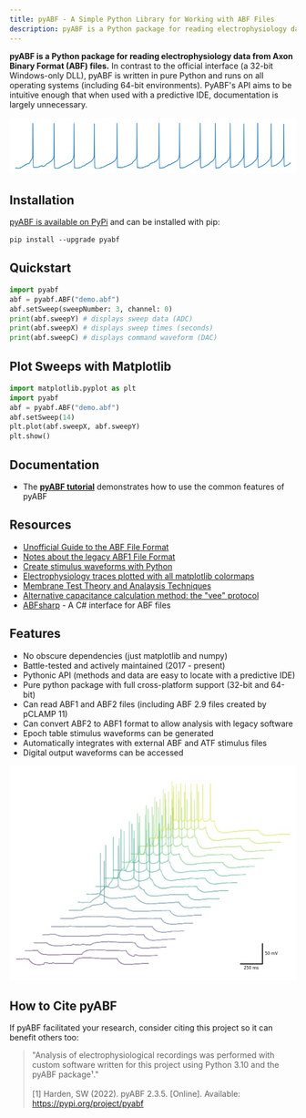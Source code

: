 ```yaml
---
title: pyABF - A Simple Python Library for Working with ABF Files
description: pyABF is a Python package for reading electrophysiology data from Axon Binary Format (ABF) files
---
```


**pyABF is a Python package for reading electrophysiology data from Axon Binary Format (ABF) files.** In contrast to the official interface (a 32-bit Windows-only DLL), pyABF is written in pure Python and runs on all operating systems (including 64-bit environments). PyABF's API aims to be intuitive enough that when used with a predictive IDE, documentation is largely unnecessary.

<img src="graphics/action-potentials-small.png" class="d-block mx-auto my-4">

## Installation

[pyABF is available on PyPi](https://pypi.org/project/pyabf/) and can be installed with pip:

```
pip install --upgrade pyabf
```

## Quickstart

```python
import pyabf
abf = pyabf.ABF("demo.abf")
abf.setSweep(sweepNumber: 3, channel: 0)
print(abf.sweepY) # displays sweep data (ADC)
print(abf.sweepX) # displays sweep times (seconds)
print(abf.sweepC) # displays command waveform (DAC)
```

## Plot Sweeps with Matplotlib
```python
import matplotlib.pyplot as plt
import pyabf
abf = pyabf.ABF("demo.abf")
abf.setSweep(14)
plt.plot(abf.sweepX, abf.sweepY)
plt.show()
```

## Documentation
* The [**pyABF tutorial**](tutorial) demonstrates how to use the common features of pyABF

## Resources
* [Unofficial Guide to the ABF File Format](abf2-file-format)
* [Notes about the legacy ABF1 File Format](abf1-file-format)
* [Create stimulus waveforms with Python](https://github.com/swharden/pyABF/tree/main/dev/docs-old/advanced/creating-waveforms)
* [Electrophysiology traces plotted with all matplotlib colormaps](tutorial/graphics/colormaps.pdf)
* [Membrane Test Theory and Analaysis Techniques](https://swharden.com/blog/2020-10-11-model-neuron-ltspice/)
* [Alternative capacitance calculation method: the "vee" protocol](https://swharden.com/blog/2020-10-11-model-neuron-ltspice/#use-a-voltage-clamp-ramp-to-measure-cm)
* [ABFsharp](https://github.com/swharden/ABFsharp) - A C# interface for ABF files

## Features
* No obscure dependencies (just matplotlib and numpy)
* Battle-tested and actively maintained (2017 - present)
* Pythonic API (methods and data are easy to locate with a predictive IDE)
* Pure python package with full cross-platform support (32-bit and 64-bit)
* Can read ABF1 and ABF2 files (including ABF 2.9 files created by pCLAMP 11)
* Can convert ABF2 to ABF1 format to allow analysis with legacy software
* Epoch table stimulus waveforms can be generated
* Automatically integrates with external ABF and ATF stimulus files
* Digital output waveforms can be accessed

<img src="graphics/pyabf-example-action-potentials.jpg" class="d-block mx-auto my-5">

## How to Cite pyABF

If pyABF facilitated your research, consider citing this project so it can benefit others too:

> "Analysis of electrophysiological recordings was performed with custom software written for this project using Python 3.10 and the pyABF package¹."
> <br><br>
> [1] Harden, SW (2022). pyABF 2.3.5. [Online]. Available: https://pypi.org/project/pyabf